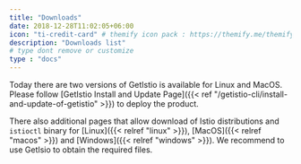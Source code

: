 ```yaml
---
title: "Downloads"
date: 2018-12-28T11:02:05+06:00
icon: "ti-credit-card" # themify icon pack : https://themify.me/themify-icons
description: "Downloads list"
# type dont remove or customize
type : "docs"
---
```



Today there are two versions of GetIstio is available for Linux and MacOS. Please follow [GetIstio Install and Update Page]({{< ref "/getistio-cli/install-and-update-of-getistio" >}}) to deploy the product.

There also additional pages that allow download of Istio distributions and `istioctl` binary for [Linux]({{< relref "linux" >}}), [MacOS]({{< relref "macos" >}}) and [Windows]({{< relref "windows" >}}). We recommend to use GetIsio to obtain the required files.
